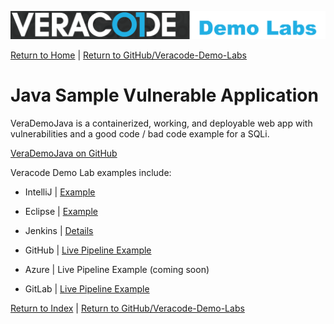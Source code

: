 ![Veracode Demo Labs](/images/veracode-demo-labs-banner-wide.png)

[Return to Home](/)  |  [Return to GitHub/Veracode-Demo-Labs](https://github.com/veracode-demo-labs)


# Java Sample Vulnerable Application

VeraDemoJava is a containerized, working, and deployable web app with vulnerabilities and a good code / bad code example for a SQLi.

[VeraDemoJava on GitHub](https://github.com/veracode-demo-labs/verademo-java)

Veracode Demo Lab examples include:

* IntelliJ | [Example](/IDEs/IntelliJ.md)

* Eclipse | [Example](/IDEs/Eclispe.md)

* Jenkins | [Details](/CI-CD/Jenkins.md)

* GitHub | [Live Pipeline Example](https://github.com/veracode-demo-labs/verademo-java/actions)

* Azure  | Live Pipeline Example (coming soon)

* GitLab | [Live Pipeline Example](https://gitlab.com/veracode-demo-labs/verademo)


[Return to Index](/)  |  [Return to GitHub/Veracode-Demo-Labs](https://github.com/veracode-demo-labs)